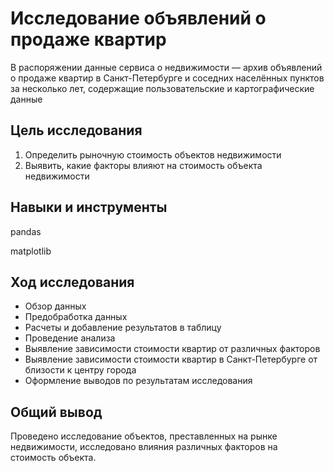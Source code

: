# Исследование объявлений о продаже квартир

В распоряжении данные сервиса о недвижимости — архив объявлений о продаже квартир в Санкт-Петербурге и соседних населённых пунктов за несколько лет, содержащие пользовательские и картографические данные

## Цель исследования

1. Определить рыночную стоимость объектов недвижимости
2. Выявить, какие факторы влияют на стоимость объекта недвижимости

## Навыки и инструменты
pandas

matplotlib

## Ход исследования

* Обзор данных
* Предобработка данных
* Расчеты и добавление результатов в таблицу
* Проведение анализа
* Выявление зависимости стоимости квартир от различных факторов
* Выявление зависимости стоимости квартир в Санкт-Петербурге от близости к центру города
* Оформление выводов по результатам исследования

## Общий вывод

Проведено исследование объектов, преставленных на рынке недвижимости, исследовано влияния различных факторов на стоимость объекта.
